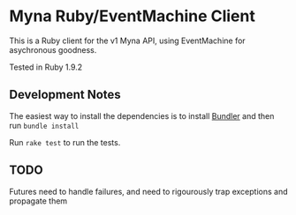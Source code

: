# Myna Ruby/EventMachine Client

This is a Ruby client for the v1 Myna API, using EventMachine for asychronous goodness.

Tested in Ruby 1.9.2

## Development Notes

The easiest way to install the dependencies is to install [Bundler](http://gembundler.com/) and then run `bundle install`

Run `rake test` to run the tests.


## TODO

Futures need to handle failures, and need to rigourously trap exceptions and propagate them
